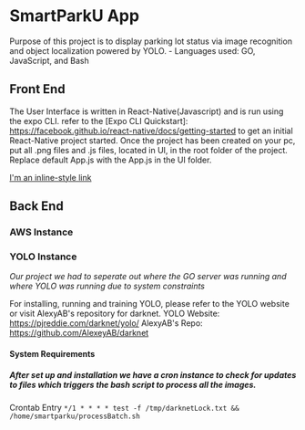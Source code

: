 # SmartParkU App
Purpose of this project is to display parking lot status via image recognition and object localization powered by YOLO. 
	- Languages used: GO, JavaScript, and Bash
	
## Front End
The User Interface is written in React-Native(Javascript) and is run using the expo CLI. refer to the [Expo CLI Quickstart]: https://facebook.github.io/react-native/docs/getting-started to get an initial React-Native project started. Once the project has been created on your pc, put all .png files and .js files, located in UI, in the root folder of the project. Replace default App.js with the App.js in the UI folder.

[I'm an inline-style link](https://www.google.com)

## Back End

### AWS Instance

### YOLO Instance
*Our project we had to seperate out where the GO server was running and where YOLO was running due to system constraints*

For installing, running and training YOLO, please refer to the YOLO website or visit AlexyAB's repository for darknet.
	YOLO Website: https://pjreddie.com/darknet/yolo/ 
	AlexyAB's Repo: https://github.com/AlexeyAB/darknet

#### System Requirements 	

##### After set up and installation we have a cron instance to check for updates to files which triggers the bash script to process all the images.

Crontab Entry 
	`*/1 * * * * test -f /tmp/darknetLock.txt && /home/smartparku/processBatch.sh`
